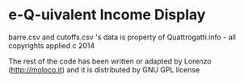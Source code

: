 e-Q-uivalent Income Display
===========================


barre.csv and cutoffs.csv 's data is property of Quattrogatti.info - all copyrights applied c 2014

The rest of the code has been written or adapted by Lorenzo (http://moloco.it) and it is distributed by GNU GPL license


